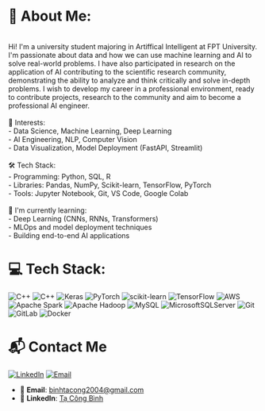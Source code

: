 # 👋 About Me:
<br>Hi! I'm a university student majoring in Artiffical Intelligent at FPT University. I'm passionate about data and how we can use machine learning and AI to solve real-world problems. I have also participated in research on the application of AI contributing to the scientific research community, demonstrating the ability to analyze and think critically and solve in-depth problems. I wish to develop my career in a professional environment, ready to contribute projects, research to the community and aim to become a professional AI engineer.<br><br>🧠 Interests:<br>- Data Science, Machine Learning, Deep Learning<br>- AI Engineering, NLP, Computer Vision<br>- Data Visualization, Model Deployment (FastAPI, Streamlit)<br><br>🛠️ Tech Stack:<br>- Programming: Python, SQL, R<br>- Libraries: Pandas, NumPy, Scikit-learn, TensorFlow, PyTorch<br>- Tools: Jupyter Notebook, Git, VS Code, Google Colab<br><br>🌱 I'm currently learning:<br>- Deep Learning (CNNs, RNNs, Transformers)<br>- MLOps and model deployment techniques<br>- Building end-to-end AI applications

# 💻 Tech Stack:
![C++](https://img.shields.io/badge/c++-%2300599C.svg?style=for-the-badge&logo=c%2B%2B&logoColor=white) ![C++](https://img.shields.io/badge/c++-%2300599C.svg?style=for-the-badge&logo=c%2B%2B&logoColor=white) ![Keras](https://img.shields.io/badge/Keras-%23D00000.svg?style=for-the-badge&logo=Keras&logoColor=white) ![PyTorch](https://img.shields.io/badge/PyTorch-%23EE4C2C.svg?style=for-the-badge&logo=PyTorch&logoColor=white) ![scikit-learn](https://img.shields.io/badge/scikit--learn-%23F7931E.svg?style=for-the-badge&logo=scikit-learn&logoColor=white) ![TensorFlow](https://img.shields.io/badge/TensorFlow-%23FF6F00.svg?style=for-the-badge&logo=TensorFlow&logoColor=white) ![AWS](https://img.shields.io/badge/AWS-%23FF9900.svg?style=for-the-badge&logo=amazon-aws&logoColor=white) ![Apache Spark](https://img.shields.io/badge/Apache%20Spark-FDEE21?style=for-the-badge&logo=apachespark&logoColor=black) ![Apache Hadoop](https://img.shields.io/badge/Apache%20Hadoop-66CCFF?style=for-the-badge&logo=apachehadoop&logoColor=black) ![MySQL](https://img.shields.io/badge/mysql-4479A1.svg?style=for-the-badge&logo=mysql&logoColor=white) ![MicrosoftSQLServer](https://img.shields.io/badge/Microsoft%20SQL%20Server-CC2927?style=for-the-badge&logo=microsoft%20sql%20server&logoColor=white) ![Git](https://img.shields.io/badge/git-%23F05033.svg?style=for-the-badge&logo=git&logoColor=white) ![GitLab](https://img.shields.io/badge/gitlab-%23181717.svg?style=for-the-badge&logo=gitlab&logoColor=white) ![Docker](https://img.shields.io/badge/docker-%230db7ed.svg?style=for-the-badge&logo=docker&logoColor=white)

# 📬 Contact Me
[![LinkedIn](https://img.shields.io/badge/LinkedIn-blue?logo=linkedin&logoColor=white)](https://www.linkedin.com/in/tacongbinh04/)
[![Email](https://img.shields.io/badge/Email-D14836?logo=gmail&logoColor=white)](mailto:binhtacong2004@gmail.com)

- 📧 **Email**: binhtacong2004@gmail.com  
- 💼 **LinkedIn**: [Tạ Công Bình](https://www.linkedin.com/in/tacongbinh04/)
